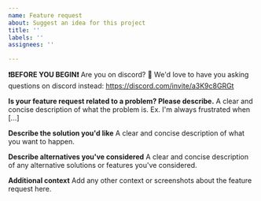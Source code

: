```yaml
---
name: Feature request
about: Suggest an idea for this project
title: ''
labels: ''
assignees: ''

---
```


**❗BEFORE YOU BEGIN❗**
Are you on discord? 🤗 We'd love to have you asking questions on discord instead: https://discord.com/invite/a3K9c8GRGt

**Is your feature request related to a problem? Please describe.**
A clear and concise description of what the problem is. Ex. I'm always frustrated when [...]

**Describe the solution you'd like**
A clear and concise description of what you want to happen.

**Describe alternatives you've considered**
A clear and concise description of any alternative solutions or features you've considered.

**Additional context**
Add any other context or screenshots about the feature request here.
